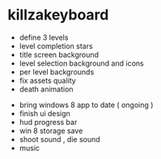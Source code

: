 killzakeyboard
==============

* define 3 levels
* level completion stars
* title screen background
* level selection background and icons
* per level backgrounds
* fix assets quality
* death animation

- bring windows 8 app to date ( ongoing )
- finish ui design
- hud progress bar
- win 8 storage save
- shoot sound , die sound
- music
